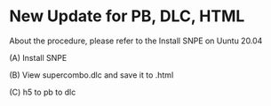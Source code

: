# New Update for PB, DLC, HTML

About the procedure, please refer to the Install SNPE on Uuntu 20.04

(A) Install SNPE

(B) View supercombo.dlc and save it to .html

(C) h5 to pb to dlc



